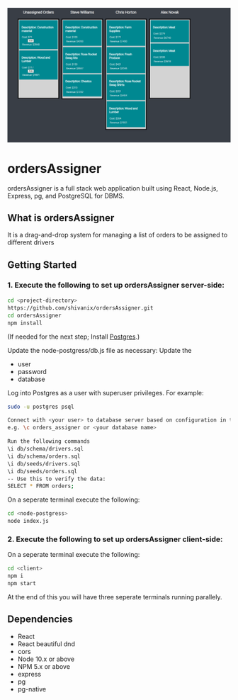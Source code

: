 !["Screenshot"](https://github.com/shivanix/ordersAssigner/blob/main/screenshots/ordersAssigner%20img.png?raw=true)


# ordersAssigner

  ordersAssigner is a full stack web application built using React, Node.js, Express, pg, and PostgreSQL for DBMS.

## What is ordersAssigner
  It is a drag-and-drop system for managing a list of orders to be assigned to different drivers

## Getting Started

### 1. Execute the following to set up ordersAssigner server-side:

```sh
cd <project-directory>
https://github.com/shivanix/ordersAssigner.git
cd ordersAssigner
npm install
```
(If needed for the next step; Install [Postgres](https://www.postgresql.org).)

Update the node-postgress/db.js file as necessary: Update the
- user <Your username>
- password <Your password>
- database <Database name>

  
Log into Postgres as a user with superuser privileges.  For example:

```sh
sudo -u postgres psql
```
  
```sh
Connect with <your user> to database server based on configuration in the node-postgress/db.js file 
e.g. \c orders_assigner or <your database name>
```
 
```sh
Run the following commands
\i db/schema/drivers.sql
\i db/schema/orders.sql
\i db/seeds/drivers.sql
\i db/seeds/orders.sql
-- Use this to verify the data:
SELECT * FROM orders;
```

On a seperate terminal execute the following:
```sh
cd <node-postgress>
node index.js
```
### 2. Execute the following to set up ordersAssigner client-side:
On a seperate terminal execute the following:
```sh
cd <client>
npm i
npm start
```
At the end of this you will have three seperate terminals running parallely.

## Dependencies

- React
- React beautiful dnd 
- cors
- Node 10.x or above
- NPM 5.x or above
- express
- pg
- pg-native
